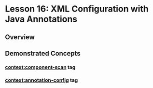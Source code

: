 # Lesson 16: XML Configuration with Java Annotations

## Overview

## Demonstrated Concepts

### <context:component-scan> tag

### <context:annotation-config> tag

